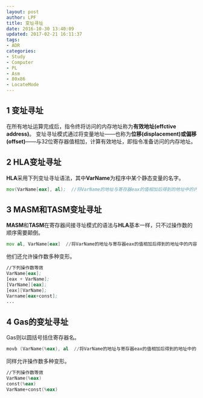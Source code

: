 ```yaml
---
layout: post
author: LPF
title: 变址寻址
date: 2016-10-30 13:40:09
updated: 2017-02-21 16:11:37
tags:
- ADR
categories:
- Study
- Computer
- PL
- Asm
- 80x86
- LocateMode
---
```


## 1 变址寻址

在所有地址运算完成后，指令终将访问的内存地址称为**有效地址(effctive address)**。
变址寻址模式通过将变量地址——也称为**位移(displacement)**或**偏移(offset)**——与32位寄存器值相加，计算有效地址，即指令准备访问的内存地址。

## 2 HLA变址寻址

**HLA**采用下列变址寻址语法，其中**VarName**为程序中某个静态变量的名字。

```asm
mov(VarName[eax], al);  //将VarName的地址与寄存器eax的值相加后得到的地址中的内容放入寄存器al
```

## 3 MASM和TASM变址寻址

**MASM**和**TASM**在寄存器间接寻址模式的语法与**HLA**基本一样，只不过操作数的顺序需要颠倒。

```asm
mov al, VarName[eax]  //将VarName的地址与寄存器eax的值相加后得到的地址中的内容放入寄存器al
```

他们还允许操作数多种变形。

```asm
//下列操作数等效
VarName[eax];
[eax + VarName];
[VarName][eax];
[eax][VarName];
Varname[eax+const];
...
```

## 4 Gas的变址寻址

Gas则以圆括号括住寄存器名。

```asm
movb (VarName(%eax), al  //将VarName的地址与寄存器eax的值相加后得到的地址中的内容放入寄存器al
```

同样允许操作数多种变形。

```asm
//下列操作数等效
VarName(%eax)
const(%eax)
VarName+const(%eax)
```